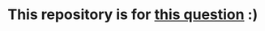 # This repository is for [this question](https://developercommunity.visualstudio.com/t/C20-Module-C-Compiler-bugs-ICETh/10144858) :)
